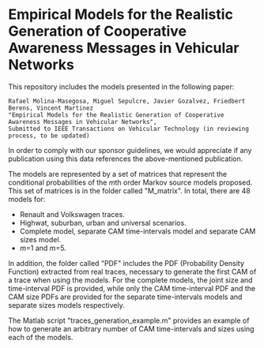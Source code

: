 # Empirical Models for the Realistic Generation of Cooperative Awareness Messages in Vehicular Networks
This repository includes the models presented in the following paper:

    Rafael Molina-Masegosa, Miguel Sepulcre, Javier Gozalvez, Friedbert Berens, Vincent Martinez
    "Empirical Models for the Realistic Generation of Cooperative Awareness Messages in Vehicular Networks", 
    Submitted to IEEE Transactions on Vehicular Technology (in reviewing process, to be updated)

In order to comply with our sponsor guidelines, we would appreciate if any publication using this data references the above-mentioned publication.

The models are represented by a set of matrices that represent the conditional probabilities of the *m*th order Markov source models proposed. This set of matrices is in the folder called "M_matrix". In total, there are 48 models for:

- Renault and Volkswagen traces.
- Highwat, suburban, urban and universal scenarios.
- Complete model, separate CAM time-intervals model and separate CAM sizes model.
- *m*=1 and *m*=5.

In addition, the folder called "PDF" includes the PDF (Probability Density Function) extracted from real traces, necessary to generate the first CAM of a trace when using the models. For the complete models, the joint size and time-interval PDF is provided, while only the CAM time-interval PDF and the CAM size PDFs are provided for the separate time-intervals models and separate sizes models respectively.

The Matlab script "traces_generation_example.m" provides an example of how to generate an arbitrary number of CAM time-intervals and sizes using each of the models.
